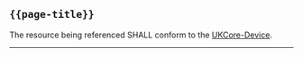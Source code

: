 ## <code>{{page-title}}</code>

The resource being referenced SHALL conform to the [UKCore-Device](https://simplifier.net/guide/UKCoreImplementationGuideAssetsinDevelopment/Home/ProfilesandExtensions/UKCore-Device).

---